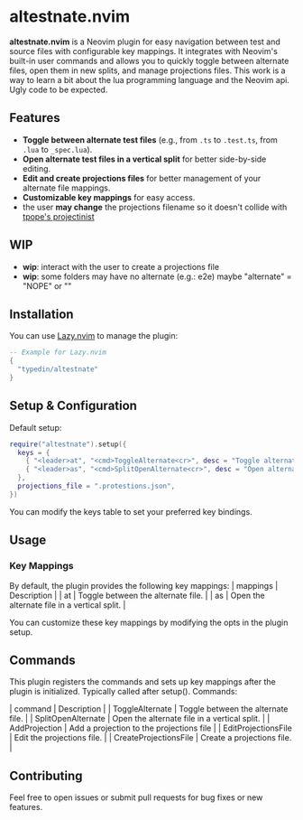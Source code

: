# altestnate.nvim

**altestnate.nvim** is a Neovim plugin for easy navigation between test and source files with configurable key mappings. It integrates with Neovim's built-in user commands and allows you to quickly toggle between alternate files, open them in new splits, and manage projections files.
This work is a way to learn a bit about the lua programming language and the Neovim api. Ugly code to be expected.

## Features

- **Toggle between alternate test files** (e.g., from `.ts` to `.test.ts`, from `.lua` to `_spec.lua`).
- **Open alternate test files in a vertical split** for better side-by-side editing.
- **Edit and create projections files** for better management of your alternate file mappings.
- **Customizable key mappings** for easy access.
- the user **may change** the projections filename so it doesn't collide with [tpope's projectinist](https://github.com/tpope/vim-projectionist) 

## WIP
- **wip**: interact with the user to create a projections file
- **wip**: some folders may have no alternate (e.g.: e2e) maybe "alternate" = "NOPE" or ""

## Installation

You can use [Lazy.nvim](https://github.com/folke/lazy.nvim) to manage the plugin:

```lua
-- Example for Lazy.nvim
{
  "typedin/altestnate"
}
```
## Setup & Configuration

Default setup:

```lua
require("altestnate").setup({
  keys = {
    { "<leader>at", "<cmd>ToggleAlternate<cr>", desc = "Toggle alternate file" },
    { "<leader>as", "<cmd>SplitOpenAlternate<cr>", desc = "Open alternate file in new split" },
  },
  projections_file = ".protestions.json",
})
```

You can modify the keys table to set your preferred key bindings.

## Usage
### Key Mappings

By default, the plugin provides the following key mappings:
| mappings    | Description                                   |
| <leader>at  | Toggle between the alternate file.            |
| <leader>as  | Open the alternate file in a vertical split.  |

You can customize these key mappings by modifying the opts in the plugin setup.


## Commands
This plugin registers the commands and sets up key mappings after the plugin is initialized. Typically called after setup().
Commands:

| command                 | Description                                   |
| ToggleAlternate         | Toggle between the alternate file.            |
| SplitOpenAlternate      | Open the alternate file in a vertical split.  |
| AddProjection           | Add a projection to the projections file      |
| EditProjectionsFile     | Edit the projections file.                    |
| CreateProjectionsFile   | Create a projections file.                    |

## Contributing

Feel free to open issues or submit pull requests for bug fixes or new features.

